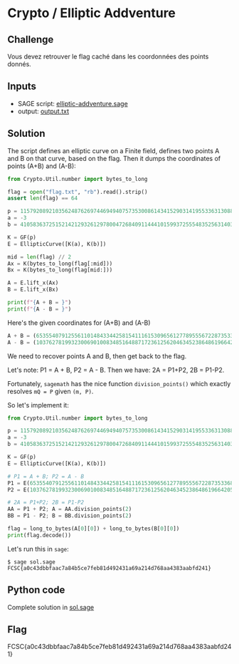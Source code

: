 # Crypto / Elliptic Addventure

## Challenge
Vous devez retrouver le flag caché dans les coordonnées des points donnés.

## Inputs
- SAGE script: [elliptic-addventure.sage](./elliptic-addventure.sage)
- output:  [output.txt](./output.txt)

## Solution
The script defines an elliptic curve on a Finite field, defines two points A and B on that curve, based on the flag. Then it dumps the coordinates of points (A+B) and (A-B):

```python
from Crypto.Util.number import bytes_to_long

flag = open("flag.txt", "rb").read().strip()
assert len(flag) == 64

p = 115792089210356248762697446949407573530086143415290314195533631308867097853951
a = -3
b = 41058363725152142129326129780047268409114441015993725554835256314039467401291

K = GF(p)
E = EllipticCurve([K(a), K(b)])

mid = len(flag) // 2
Ax = K(bytes_to_long(flag[:mid]))
Bx = K(bytes_to_long(flag[mid:]))

A = E.lift_x(Ax)
B = E.lift_x(Bx)

print(f"{A + B = }")
print(f"{A - B = }")
```

Here's the given coordinates for (A+B) and (A-B)
```python
A + B = (65355407912556110148433442581541116153096561277895556722873533689053268966181 : 105815222725531774810979264207056456440531378690488283731984033593201027022521 : 1)
A - B = (103762781993230069010083485164887172361256204634523864861966420595029658052179 : 76878428888684998206116229633819067250185142636730603625369142867437006615111 : 1)
```

We need to recover points A and B, then get back to the flag.

Let's note: P1 = A + B, P2 = A - B. Then we have: 2A = P1+P2, 2B = P1-P2.

Fortunately, `sagemath` has the nice function `division_points()` which exactly resolves `mQ = P` given `(m, P)`.

So let's implement it:
```python
from Crypto.Util.number import bytes_to_long

p = 115792089210356248762697446949407573530086143415290314195533631308867097853951
a = -3
b = 41058363725152142129326129780047268409114441015993725554835256314039467401291

K = GF(p)
E = EllipticCurve([K(a), K(b)])

# P1 = A + B; P2 = A - B
P1 = E(65355407912556110148433442581541116153096561277895556722873533689053268966181, 105815222725531774810979264207056456440531378690488283731984033593201027022521)
P2 = E(103762781993230069010083485164887172361256204634523864861966420595029658052179, 76878428888684998206116229633819067250185142636730603625369142867437006615111)

# 2A = P1+P2; 2B = P1-P2
AA = P1 + P2; A = AA.division_points(2)
BB = P1 - P2; B = BB.division_points(2)

flag = long_to_bytes(A[0][0]) + long_to_bytes(B[0][0])
print(flag.decode())
```

Let's run this in `sage`:
```console
$ sage sol.sage
FCSC{a0c43dbbfaac7a84b5ce7feb81d492431a69a214d768aa4383aabfd241}
```

## Python code
Complete solution in [sol.sage](./sol.sage)

## Flag
FCSC{a0c43dbbfaac7a84b5ce7feb81d492431a69a214d768aa4383aabfd241}
